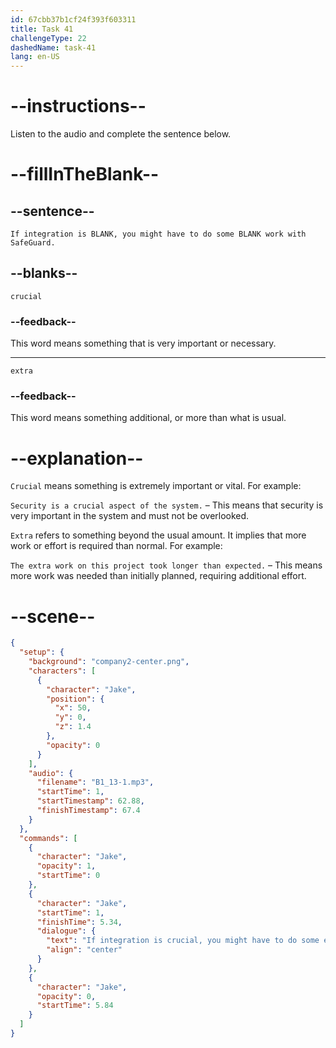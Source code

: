 ```yaml
---
id: 67cbb37b1cf24f393f603311
title: Task 41
challengeType: 22
dashedName: task-41
lang: en-US
---
```


<!-- (audio) Jake: If integration is crucial, you might have to do some extra work with SafeGuard. -->

# --instructions--

Listen to the audio and complete the sentence below.

# --fillInTheBlank--

## --sentence--

`If integration is BLANK, you might have to do some BLANK work with SafeGuard.`

## --blanks--

`crucial`

### --feedback--

This word means something that is very important or necessary.

---

`extra`

### --feedback--

This word means something additional, or more than what is usual.

# --explanation--

`Crucial` means something is extremely important or vital. For example:  

`Security is a crucial aspect of the system.` – This means that security is very important in the system and must not be overlooked.

`Extra` refers to something beyond the usual amount. It implies that more work or effort is required than normal. For example:  

`The extra work on this project took longer than expected.` – This means more work was needed than initially planned, requiring additional effort.

# --scene--

```json
{
  "setup": {
    "background": "company2-center.png",
    "characters": [
      {
        "character": "Jake",
        "position": {
          "x": 50,
          "y": 0,
          "z": 1.4
        },
        "opacity": 0
      }
    ],
    "audio": {
      "filename": "B1_13-1.mp3",
      "startTime": 1,
      "startTimestamp": 62.88,
      "finishTimestamp": 67.4
    }
  },
  "commands": [
    {
      "character": "Jake",
      "opacity": 1,
      "startTime": 0
    },
    {
      "character": "Jake",
      "startTime": 1,
      "finishTime": 5.34,
      "dialogue": {
        "text": "If integration is crucial, you might have to do some extra work with Safeguard.",
        "align": "center"
      }
    },
    {
      "character": "Jake",
      "opacity": 0,
      "startTime": 5.84
    }
  ]
}
```
